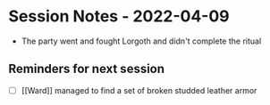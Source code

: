# Session Notes - 2022-04-09
* The party went and fought Lorgoth and didn't complete the ritual

## Reminders for next session
* [ ] [[Ward]] managed to find a set of broken studded leather armor